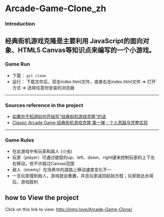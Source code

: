 # Arcade-Game-Clone_zh

### Introduction
**经典街机游戏克隆**是主要利用 **JavaScript的面向对象**、**HTML5 Canvas**等知识点来编写的一个小游戏。
-------

### Game Run
* 下载： 
`git clone`
* 运行：
下载文件后，双击index.html文件，或者右击index.html文件 => 打开方式 => 选择任意你安装的浏览器
-------

### Sources reference in the project
* [如果你不知道如何开始写”经典街机游戏克隆”的话](http://discussions.youdaxue.com/t/topic/32577)
* [Classic Arcade Game 经典街机游戏克隆 第一弹 - 个人思路与完整实现](http://discussions.youdaxue.com/t/classic-arcade-game/36088)
-------

### Game Rules
* 在此游戏中有玩家和敌人 (小虫)
* 玩家（player）可通过键盘的up、left、down、right键来控制玩家的上下左右移动，但不许超过Canvas范围
* 敌人（enemy）在场景中的道路上移动速度变化不一
* 一旦玩家撞到敌人，游戏就会重置，并且玩家返回起始方框；玩家抵达水域后，游戏胜利

## how to View the project
  Click on this link to view:  http://inmy.love/Arcade-Game-Clone/
  
